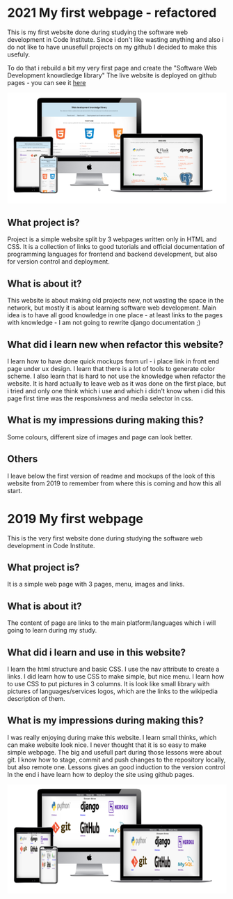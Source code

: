 # 2021 My first webpage - refactored

This is my first website done during studying the software web development in Code Institute.
Since i don't like wasting anything
and also i do not like to have unusefull projects on my github 
I decided to make this usefuly.

To do that i rebuild a bit my very first page and create the "Software Web Development knowdledge library"
The live website is deployed on github pages - you can see it [here](https://dejvoss.github.io/cs_coding_school/)

![page mockups](images/2nd_mockups.png)

## What project is?

Project is a simple website split by 3 webpages written only in HTML and CSS. 
It is a collection of links to good tutorials and official documentation of programming languages for frontend and backend development, but also for version control and deployment.

## What is about it?

This website is about making old projects new, not wasting the space in the network, but mostly
it is about learning software web development.
Main idea is to have all good knowledge in one place - at least links to the pages with knowledge - I am not going to rewrite django documentation ;)

## What did i learn new when refactor this website?

I learn how to have done quick mockups from url - i place link in front end page under ux design.
I learn that there is a lot of tools to generate color scheme.
I also learn that is hard to not use the knowledge when refactor the website. It is hard actually to leave web as it was done on the first place, but i tried and only one think which i use and which i didn't know when i did this page first time was the responsivness and media selector in css.

## What is my impressions during making this?

Some colours, different size of images and page can look better.


## Others

I leave below the first version of readme and mockups of the look of this website from 2019 to remember from where this is coming and how this all start.
# 2019 My first webpage

This is the very first website done during studying the software web development in Code Institute.

## What project is?

It is a simple web page with 3 pages, menu, images and links. 

## What is about it?

The content of page are links to the main platform/languages which i will going to learn during my study.

## What did i learn and use in this website?

I learn the html structure and basic CSS.
I use the nav attribute to create a links.
I did learn how to use CSS to make simple, but nice menu.
I learn how to use CSS to put pictures in 3 columns. It is look like small library
with pictures of languages/services logos, which are the links to the wikipedia description
of them.

## What is my impressions during making this?

I was really enjoying during make this website. I learn small thinks,
which can make website look nice. I never thought that it is so easy to make simple webpage.
The big and usefull part during those lessons were about git. I know how to stage, commit and push changes to the repository locally, but also remote one.
Lessons gives an good induction to the version control
In the end i have learn how to deploy the site using github pages.

![mockups of the first webpage](images/1st_mockups.png)
